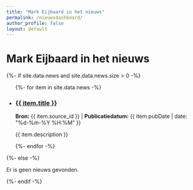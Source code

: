 ```yaml
---
title: "Mark Eijbaard in het nieuws"
permalink: /nieuwsdashboard/
author_profile: false
layout: default
---
```


<h1>Mark Eijbaard in het nieuws</h1>
<div id="nieuws-dashboard">
  {%- if site.data.news and site.data.news.size > 0 -%}
    <ul>
      {%- for item in site.data.news -%}
        <li data-pubdate="{{ item.pubDate }}">
          <h3><a href="{{ item.link }}" target="_blank" rel="noopener noreferrer">{{ item.title }}</a></h3>
          <p><strong>Bron:</strong> {{ item.source_id }} | <strong>Publicatiedatum:</strong> {{ item.pubDate | date: "%d-%m-%Y %H:%M" }}</p>
          <p>{{ item.description }}</p>
        </li>
      {%- endfor -%}
    </ul>
  {%- else -%}
    <p>Er is geen nieuws gevonden.</p>
  {%- endif -%}
</div>

<script>
  document.addEventListener('DOMContentLoaded', function() {
    // Stel de tijd in voor 25 uur geleden (iets ruimer voor de zekerheid)
    const twentyFiveHoursAgo = new Date();
    twentyFiveHoursAgo.setHours(twentyFiveHoursAgo.getHours() - 25);

    // Zoek alle nieuws-items op de pagina
    const newsItems = document.querySelectorAll('#nieuws-dashboard li');
    
    newsItems.forEach(item => {
      // Haal de publicatiedatum op die we in de HTML hebben gezet
      const pubDateString = item.dataset.pubdate;
      if (pubDateString) {
        const pubDate = new Date(pubDateString.replace(" ", "T") + "Z"); // Maak datum compatibel
        
        // Als het bericht recent is, voeg een "Nieuw" label toe
        if (pubDate > twentyFiveHoursAgo) {
          const newBadge = document.createElement('span');
          newBadge.textContent = '✨ Nieuw';
          newBadge.style.backgroundColor = '#28a745';
          newBadge.style.color = 'white';
          newBadge.style.padding = '3px 8px';
          newBadge.style.marginLeft = '10px';
          newBadge.style.borderRadius = '5px';
          newBadge.style.fontSize = '0.8em';
          newBadge.style.fontWeight = 'bold';
          item.querySelector('h3').appendChild(newBadge);
        }
      }
    });
  });
</script>
